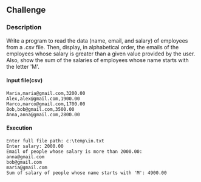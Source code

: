 ## Challenge

### Description
Write a program to read the data (name, email, and salary) of employees from a .csv file. Then, display, in alphabetical order, the emails of the employees whose salary is greater than a given value provided by the user. Also, show the sum of the salaries of employees whose name starts with the letter 'M'.

#### Input file(csv)

```
Maria,maria@gmail.com,3200.00
Alex,alex@gmail.com,1900.00
Marco,marco@gmail.com,1700.00
Bob,bob@gmail.com,3500.00
Anna,anna@gmail.com,2800.00
```

#### Execution

```
Enter full file path: c:\temp\in.txt
Enter salary: 2000.00
Email of people whose salary is more than 2000.00:
anna@gmail.com
bob@gmail.com
maria@gmail.com
Sum of salary of people whose name starts with 'M': 4900.00
```
